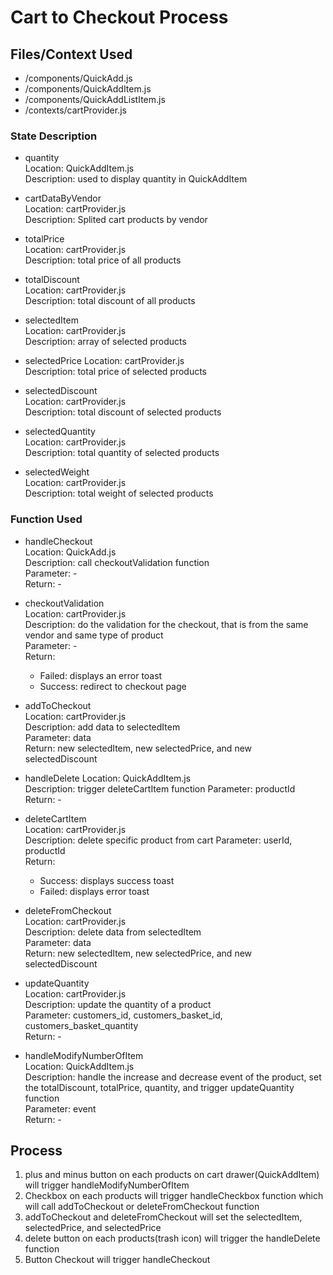 # Cart to Checkout Process

## Files/Context Used
* /components/QuickAdd.js
* /components/QuickAddItem.js
* /components/QuickAddListItem.js
* /contexts/cartProvider.js

### State Description
* quantity  
Location: QuickAddItem.js  
Description: used to display quantity in QuickAddItem  

* cartDataByVendor  
Location: cartProvider.js  
Description: Splited cart products by vendor   

* totalPrice  
Location: cartProvider.js  
Description: total price of all products

* totalDiscount  
Location: cartProvider.js  
Description: total discount of all products  

* selectedItem  
Location: cartProvider.js  
Description: array of selected products  

* selectedPrice 
Location: cartProvider.js  
Description: total price of selected products  

* selectedDiscount  
Location: cartProvider.js  
Description: total discount of selected products

* selectedQuantity  
Location: cartProvider.js  
Description: total quantity of selected products

* selectedWeight    
Location: cartProvider.js  
Description: total weight of selected products  

### Function Used
* handleCheckout  
Location: QuickAdd.js  
Description: call checkoutValidation function  
Parameter: -   
Return: -    

* checkoutValidation  
Location: cartProvider.js  
Description: do the validation for the checkout, that is from the same vendor and same type of product    
Parameter: -   
Return:
  + Failed: displays an error toast  
  + Success: redirect to checkout page    

* addToCheckout  
Location: cartProvider.js  
Description: add data to selectedItem  
Parameter: data     
Return: new selectedItem, new selectedPrice, and new selectedDiscount  

* handleDelete
Location: QuickAddItem.js  
Description: trigger deleteCartItem function
Parameter: productId  
Return: -  

* deleteCartItem  
Location: cartProvider.js  
Description: delete specific product from cart 
Parameter: userId, productId  
Return:
  + Success: displays success toast
  + Failed: displays error toast

* deleteFromCheckout  
Location: cartProvider.js  
Description: delete data from selectedItem  
Parameter: data     
Return: new selectedItem, new selectedPrice, and new selectedDiscount  

* updateQuantity  
Location: cartProvider.js  
Description: update the quantity of a product   
Parameter: customers_id, customers_basket_id, customers_basket_quantity    
Return: -   

* handleModifyNumberOfItem  
Location: QuickAddItem.js  
Description: handle the increase and decrease event of the product, set the totalDiscount, totalPrice, quantity, and trigger updateQuantity function  
Parameter: event  
Return: -

## Process
1. plus and minus button on each products on cart drawer(QuickAddItem) will trigger handleModifyNumberOfItem
2. Checkbox on each products will trigger handleCheckbox function which will call addToCheckout or deleteFromCheckout function
3. addToCheckout and deleteFromCheckout will set the selectedItem, selectedPrice, and selectedPrice
4. delete button on each products(trash icon) will trigger the handleDelete function
5. Button Checkout will trigger handleCheckout